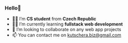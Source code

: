 ### Hello👋
- 👨‍🎓 I’m **CS student** from **Czech Republic**
- 👨‍💻 I’m currently learning **fullstack web development**
- 👯 I’m looking to collaborate on any web app projects
- 📫 You can contact me on kutschera.biz@gmail.com
